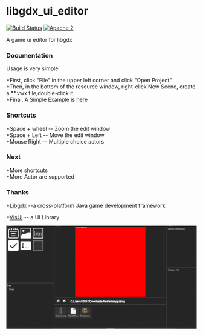 # libgdx_ui_editor
[![Build Status](https://travis-ci.org/whitecostume/libgdx_ui_editor.svg?branch=master)](https://travis-ci.org/whitecostume/libgdx_ui_editor)
[![Apache 2](http://img.shields.io/badge/license-Apache%202-red.svg)](http://www.apache.org/licenses/LICENSE-2.0)
  
A game ui editor for libgdx

### Documentation
 Usage is very simple  
 
  *First, click "File" in the upper left corner and click "Open Project"  
  *Then, in the bottom of the resource window, right-click New Scene, create a **.vwx file,double-click it.  
  *Final, A Simple Example is [here](/editor_runtime/src/xyz/white/runtime/TestGame.java)

### Shortcuts  
*Space + wheel -- Zoom the edit window  
*Space + Left  -- Move the edit window  
*Mouse Right   -- Multiple choice actors

### Next
   *More shortcuts  
   *More Actor are supported

### Thanks
*[Libgdx](https://github.com/libgdx/libgdx) --a cross-platform Java game development framework  

*[VisUI](https://github.com/kotcrab/vis-editor/wiki/VisUI) -- a UI Library  

![editor](screen.gif)
